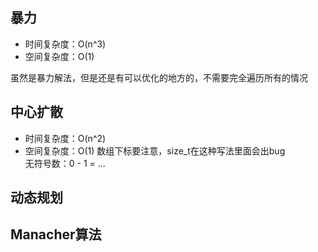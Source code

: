 ## 暴力
- 时间复杂度：O(n^3)
- 空间复杂度：O(1)

虽然是暴力解法，但是还是有可以优化的地方的，不需要完全遍历所有的情况
## 中心扩散
- 时间复杂度：O(n^2)
- 空间复杂度：O(1)
数组下标要注意，size_t在这种写法里面会出bug  
无符号数：0 - 1 = ...   
## 动态规划


## Manacher算法

